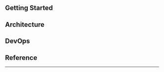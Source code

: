 <!-- START [raw] keithboice/.github/content/badges.md -->
<!-- END [raw] keithboice/.github/content/badges.md -->


<!-- START [raw] keithboice/.github/content/header.md -->
<!-- END [raw] keithboice/.github/content/header.md -->


## Getting Started

<!-- START [raw] keithboice/.github/content/getting_started.md -->
<!-- END [raw] keithboice/.github/content/getting_started.md -->



## Architecture

<!-- START [raw] keithboice/.github/content/diagram_cloud.md -->
<!-- END [raw] keithboice/.github/content/diagram_cloud.md -->


## DevOps

<!-- START [raw] keithboice/.github/content/environments.md -->
<!-- END [raw] keithboice/.github/content/environments.md -->


## Reference

<!-- START [raw] keithboice/.github/content/reference.md -->
<!-- END [raw] keithboice/.github/content/reference.md -->


---


<br />
<br />
<br />